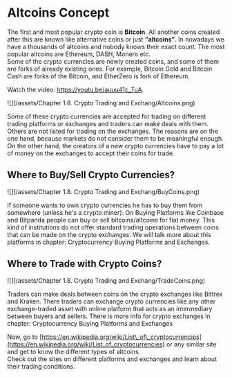 # Altcoins Concept

The first and most popular crypto coin is **Bitcoin**. All another coins created after this are known like alternative coins or just **“altcoins”**. In nowadays we have a thousands of altcoins and nobody knows their exact count. The most popular altcoins are Ethereum, DASH, Monero etc.  
Some of the crypto currencies are newly created coins, and some of them are forks of already existing ones. For example, Bitcoin Gold and Bitcoin Cash are forks of the Bitcoin, and EtherZero is fork of Ethereum.
<div class="video-player">
  Watch the video: <a target="_blank" href="https://youtu.be/auuu41c_TuA">https://youtu.be/auuu41c_TuA</a>.
</div>
<script src="/assets/js/video.js"></script>












![](/assets/Chapter 1.8. Crypto Trading and Exchang/Altcoins.png)

Some of these crypto currencies are accepted for trading on different trading platforms or exchanges and traders can make deals with them. Others are not listed for trading on the exchanges. The reasons are on the one hand, because markets do not consider them to be meaningful enough. On the other hand, the creators of a new crypto currencies have to pay a lot of money on the exchanges to accept their coins for trade.

## Where to Buy/Sell Crypto Currencies?

![](/assets/Chapter 1.8. Crypto Trading and Exchang/BuyCoins.png)


If someone wants to own crypto currencies he has to buy them from somewhere (unless he's a crypto miner). On Buying Platforms like Coinbase and Bitpanda people can buy or sell bitcoins/altcoins for fiat money. This kind of institutions do not offer standard trading operations between coins that can be made on the crypto exchanges. We will talk more about this platforms in chapter: Cryptocurrency Buying Platforms and Exchanges.

  
  

## Where to Trade with Crypto Coins?

![](/assets/Chapter 1.8. Crypto Trading and Exchang/TradeCoins.png)


Traders can make deals between coins on the crypto exchanges like Bittrex and Kraken. There traders can exchange crypto currencies like any other exchange-traded asset with online platform that acts as an intermediary between buyers and sellers. There is more info for crypto exchanges in chapter: Cryptocurrency Buying Platforms and Exchanges


  

Now, go to [https://en.wikipedia.org/wiki/List\_of\_cryptocurrencies](https://en.wikipedia.org/wiki/List_of_cryptocurrencies) or any similar site and get to know the different types of altcoins.  
Check out the sites on different platforms and exchanges and learn about their trading conditions.

